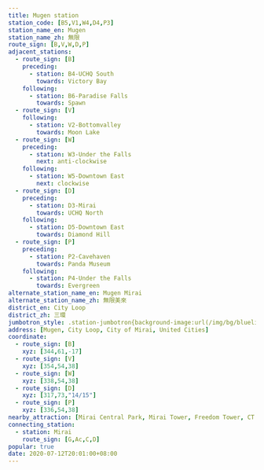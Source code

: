 ```yaml
---
title: Mugen station
station_code: [B5,V1,W4,D4,P3]
station_name_en: Mugen
station_name_zh: 無限
route_sign: [B,V,W,D,P]
adjacent_stations:
  - route_sign: [B]
    preceding:
      - station: B4-UCHQ South
        towards: Victory Bay
    following:
      - station: B6-Paradise Falls
        towards: Spawn
  - route_sign: [V]
    following:
      - station: V2-Bottomvalley
        towards: Moon Lake
  - route_sign: [W]
    preceding:
      - station: W3-Under the Falls
        next: anti-clockwise
    following:
      - station: W5-Downtown East
        next: clockwise
  - route_sign: [D]
    preceding:
      - station: D3-Mirai
        towards: UCHQ North
    following:
      - station: D5-Downtown East
        towards: Diamond Hill
  - route_sign: [P]
    preceding:
      - station: P2-Cavehaven
        towards: Panda Museum
    following:
      - station: P4-Under the Falls
        towards: Evergreen
alternate_station_name_en: Mugen Mirai
alternate_station_name_zh: 無限美來
district_en: City Loop
district_zh: 三環
jumbotron_style: .station-jumbotron{background-image:url(/img/bg/blueline.png),url(/img/bg/victoryline.png),url(/img/bg/waterfallline.png),url(/img/bg/diamondline.png),url(/img/bg/pandaexpress.png);background-repeat:no-repeat;background-size:100% 10px,50% 10px,100% 10px,100% 10px;background-position:0 70px,right 100px,0 130px,0 160px,0 190px}
address: [Mugen, City Loop, City of Mirai, United Cities]
coordinate:
  - route_sign: [B]
    xyz: [344,61,-17]
  - route_sign: [V]
    xyz: [354,54,38]
  - route_sign: [W]
    xyz: [338,54,38]
  - route_sign: [D]
    xyz: [317,73,"14/15"]
  - route_sign: [P]
    xyz: [336,54,38]
nearby_attraction: [Mirai Central Park, Mirai Tower, Freedom Tower, CT Centre, Three Storey Pagoda, Paradise Tower, Central Clock Tower]
connecting_station:
  - station: Mirai
    route_sign: [G,Ac,C,D]
popular: true
date: 2020-07-12T20:01:00+08:00
---
```


